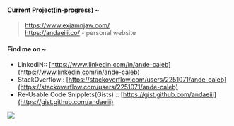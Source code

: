 #### Current Project(in-progress) ~ 
> https://www.exjamnjaw.com/  
> https://andaeiii.co/    - personal website

#### Find me on ~ 
 - LinkedIN:: [https://www.linkedin.com/in/ande-caleb](https://www.linkedin.com/in/ande-caleb) 
 - StackOverflow:: [https://stackoverflow.com/users/2251071/ande-caleb](https://stackoverflow.com/users/2251071/ande-caleb) 
 - Re-Usable Code Snipplets(Gists) :: [https://gist.github.com/andaeiii](https://gist.github.com/andaeiii)

![](https://komarev.com/ghpvc/?username=andaeiii&style=flat-square&color=000000&label=Profile.Views) 


